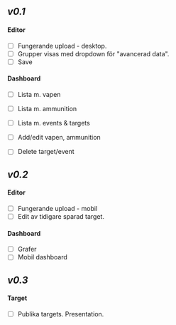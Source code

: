 ## *v0.1*

#### Editor
- [ ] Fungerande upload - desktop.
- [ ] Grupper visas med dropdown för "avancerad data".
- [ ] Save

#### Dashboard
- [ ] Lista m. vapen
- [ ] Lista m. ammunition
- [ ] Lista m. events & targets

- [ ] Add/edit vapen, ammunition
- [ ] Delete target/event

## *v0.2*

#### Editor

- [ ] Fungerande upload - mobil
- [ ] Edit av tidigare sparad target.

#### Dashboard

- [ ] Grafer
- [ ] Mobil dashboard

## *v0.3*

#### Target

- [ ] Publika targets. Presentation.